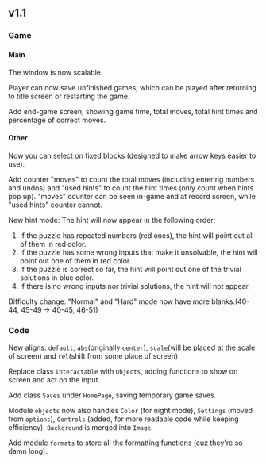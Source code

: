 ## v1.1
### Game
#### Main
The window is now scalable.

Player can now save unfinished games, which can be played after returning to title screen or restarting the game.

Add end-game screen, showing game time, total moves, total hint times and percentage of correct moves.

#### Other
Now you can select on fixed blocks (designed to make arrow keys easier to use).

Add counter "moves" to count the total moves (including entering numbers and undos) and "used hints" to count the hint times (only count when hints pop up). "moves" counter can be seen in-game and at record screen, while "used hints" counter cannot.

New hint mode: The hint will now appear in the following order:
1. If the puzzle has repeated numbers (red ones), the hint will point out all of them in red color.
2. If the puzzle has some wrong inputs that make it unsolvable, the hint will point out one of them in red color.
3. If the puzzle is correct so far, the hint will point out one of the trivial solutions in blue color.
4. If there is no wrong inputs nor trivial solutions, the hint will not appear.

Difficulty change: "Normal" and "Hard" mode now have more blanks.(40-44, 45-49 -> 40-45, 46-51)

### Code
New aligns: ```default```, ```abs```(originally ```center```), ```scale```(will be placed at the scale of screen) and ```rel```(shift from some place of screen).

Replace class ```Interactable``` with ```Objects```, adding functions to show on screen and act on the input.

Add class ```Saves``` under ```HomePage```, saving temporary game saves.

Module ```objects``` now also handles ```Color``` (for night mode), ```Settings``` (moved from ```options```), ```Controls``` (added, for more readable code while keeping efficiency). ```Background``` is merged into ```Image```.

Add module ```formats``` to store all the formatting functions (cuz they're so damn long).
